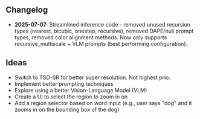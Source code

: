 ## Changelog

- **2025-07-07**: Streamlined inference code - removed unused recursion types (nearest, bicubic, onestep, recursive), removed DAPE/null prompt types, removed color alignment methods. Now only supports recursive_multiscale + VLM prompts (best performing configuration).

## Ideas

- Switch to TSD-SR for better super resolution. Not highest prio.
- Implement better prompting techniques
- Explore using a better Vision-Language Model (VLM)
- Create a UI to select the region to zoom in on
- Add a region selector based on word input (e.g., user says "dog" and it zooms in on the bounding box of the dog)